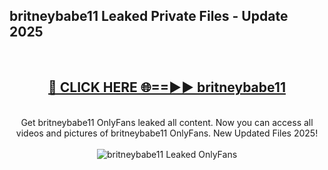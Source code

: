 <h2>britneybabe11 Leaked Private Files - Update 2025</h2>
<br>
<div align="center">
<h2><a href="https://cliphot.my.id/britneybabe11" rel="nofollow">🔴 CLICK HERE 🌐==►► britneybabe11</a></h2>
<br>
Get britneybabe11 OnlyFans leaked all content. Now you can access all videos and pictures of britneybabe11 OnlyFans. New Updated Files 2025!
<br>
<br>
<a href="https://cliphot.my.id/britneybabe11" rel="nofollow" data-target="animated-image.originalLink"><img src="https://i.ibb.co.com/WyWwxjT/player-gif2.gif" alt="britneybabe11 Leaked OnlyFans" style="max-width: 100%; display: inline-block;" data-target="animated-image.originalImage"></a>
</div>
<br>